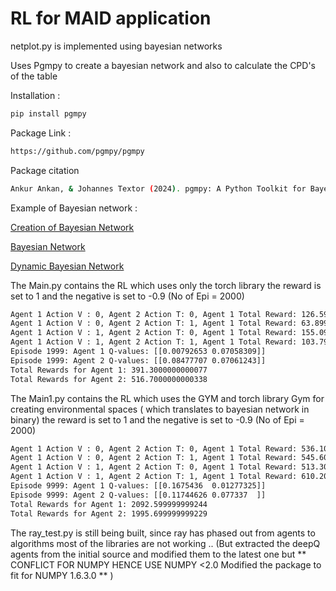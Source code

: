 # RL for MAID application

netplot.py is implemented using bayesian networks

Uses Pgmpy to create a bayesian network and also to calculate the CPD's of the table

Installation : 

```bash
pip install pgmpy
```
Package Link : 
```bash
https://github.com/pgmpy/pgmpy
```
Package citation 

```bash
Ankur Ankan, & Johannes Textor (2024). pgmpy: A Python Toolkit for Bayesian Networks. Journal of Machine Learning Research, 25(265), 1–8.
```
Example of Bayesian network :

<a href="https://pgmpy.org/examples/Creating%20a%20Discrete%20Bayesian%20Network.html"> Creation of Bayesian Network</a>

<a href="https://pgmpy.org/models/bayesiannetwork.html">Bayesian Network</a>

<a href="https://pgmpy.org/models/dbn.html"> Dynamic Bayesian Network</a>

The Main.py contains the RL which uses only the torch library the reward is set to 1 and the negative is set to -0.9 (No of Epi = 2000)
```bash
Agent 1 Action V : 0, Agent 2 Action T: 0, Agent 1 Total Reward: 126.59999999999712, Agent 2 Total Reward: 111.39999999999803
Agent 1 Action V : 0, Agent 2 Action T: 1, Agent 1 Total Reward: 63.89999999999987, Agent 2 Total Reward: 63.89999999999879
Agent 1 Action V : 1, Agent 2 Action T: 0, Agent 1 Total Reward: 155.09999999999897, Agent 2 Total Reward: 189.29999999999663
Agent 1 Action V : 1, Agent 2 Action T: 1, Agent 1 Total Reward: 103.79999999999755, Agent 2 Total Reward: 77.19999999999834
Episode 1999: Agent 1 Q-values: [[0.00792653 0.07058309]]
Episode 1999: Agent 2 Q-values: [[0.08477707 0.07061243]]
Total Rewards for Agent 1: 391.3000000000077
Total Rewards for Agent 2: 516.7000000000338
```

The Main1.py contains the RL which uses the GYM and torch library Gym for creating environmental spaces ( which translates to bayesian network in binary) the reward is set to 1 and the negative is set to -0.9 (No of Epi = 2000)
```bash
Agent 1 Action V : 0, Agent 2 Action T: 0, Agent 1 Total Reward: 536.100000000037, Agent 2 Total Reward: 378.4000000000221
Agent 1 Action V : 0, Agent 2 Action T: 1, Agent 1 Total Reward: 545.6000000000504, Agent 2 Total Reward: 581.7000000000681
Agent 1 Action V : 1, Agent 2 Action T: 0, Agent 1 Total Reward: 513.3000000000408, Agent 2 Total Reward: 538.0000000000597
Agent 1 Action V : 1, Agent 2 Action T: 1, Agent 1 Total Reward: 610.2000000000288, Agent 2 Total Reward: 574.1000000000603
Episode 9999: Agent 1 Q-values: [[0.1675436  0.01277325]]
Episode 9999: Agent 2 Q-values: [[0.11744626 0.077337  ]]
Total Rewards for Agent 1: 2092.599999999244
Total Rewards for Agent 2: 1995.699999999229
```
The ray_test.py is still being built, since ray has phased out from agents to algorithms most of the libraries are not working .. (But extracted the deepQ agents from the initial source and modified them to the latest one but  ** CONFLICT FOR NUMPY HENCE USE NUMPY <2.0 Modified the package to fit for NUMPY 1.6.3.0 ** ) 

